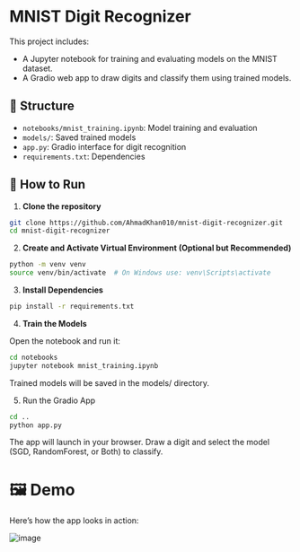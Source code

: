 # MNIST Digit Recognizer

This project includes:
- A Jupyter notebook for training and evaluating models on the MNIST dataset.
- A Gradio web app to draw digits and classify them using trained models.

## 📁 Structure

- `notebooks/mnist_training.ipynb`: Model training and evaluation
- `models/`: Saved trained models
- `app.py`: Gradio interface for digit recognition
- `requirements.txt`: Dependencies

## 🚀 How to Run

1. **Clone the repository**
```bash
git clone https://github.com/AhmadKhan010/mnist-digit-recognizer.git
cd mnist-digit-recognizer
```

2. **Create and Activate Virtual Environment (Optional but Recommended)**
```bash
python -m venv venv
source venv/bin/activate  # On Windows use: venv\Scripts\activate
```

3. **Install Dependencies**
```bash
pip install -r requirements.txt
```

4. **Train the Models**

Open the notebook and run it:

```bash
cd notebooks
jupyter notebook mnist_training.ipynb
```

Trained models will be saved in the models/ directory.

5. Run the Gradio App
```bash
cd ..
python app.py
```

The app will launch in your browser. Draw a digit and select the model (SGD, RandomForest, or Both) to classify.


# 🖼️ Demo

Here’s how the app looks in action:

![image](https://github.com/user-attachments/assets/294856b2-0a61-486e-bf01-ade9e32991fc)
